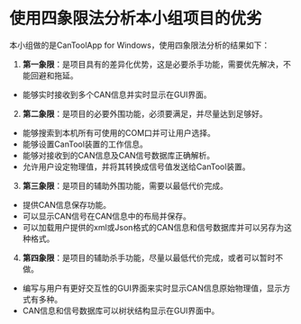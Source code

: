 # 使用四象限法分析本小组项目的优劣
本小组做的是CanToolApp for Windows，使用四象限法分析的结果如下：
1. **第一象限**：是项目具有的差异化优势，这是必要杀手功能，需要优先解决，不能回避和拖延。
- 能够实时接收到多个CAN信息并实时显示在GUI界面。
2. **第二象限**：是项目的必要外围功能，必须要满足，并尽量达到足够好。
- 能够搜索到本机所有可使用的COM口并可让用户选择。
- 能够设置CanTool装置的工作信息。
- 能够对接收到的CAN信息及CAN信号数据库正确解析。
- 允许用户设定物理值，并将其转换成信号值发送给CanTool装置。
3. **第三象限**：是项目的辅助外围功能，需要以最低代价完成。
- 提供CAN信息保存功能。
- 可以显示CAN信号在CAN信息中的布局并保存。
- 可以加载用户提供的xml或Json格式的CAN信息和信号数据库并可以另存为这种格式。
4. **第四象限**：是项目的辅助杀手功能，尽量以最低代价完成，或者可以暂时不做。
- 编写与用户有更好交互性的GUI界面来实时显示CAN信息原始物理值，显示方式有多种。
- CAN信息和信号数据库可以树状结构显示在GUI界面中。
